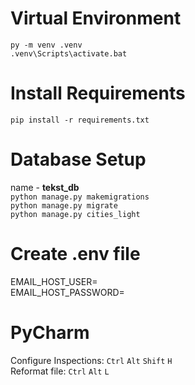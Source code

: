 # Virtual Environment
`py -m venv .venv`<br />
`.venv\Scripts\activate.bat`

# Install Requirements
`pip install -r requirements.txt`

# Database Setup
name - **tekst_db**
<br />`python manage.py makemigrations`
<br />`python manage.py migrate`
<br />`python manage.py cities_light`

# Create .env file
EMAIL_HOST_USER=<br />
EMAIL_HOST_PASSWORD=

# PyCharm
Configure Inspections: `Ctrl` `Alt` `Shift` `H`<br />
Reformat file: `Ctrl` `Alt` `L`
